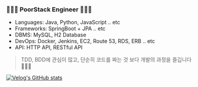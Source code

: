 ### 🧑🏻‍💻 PoorStack Engineer 🧑🏻‍💻
* Languages: Java, Python, JavaScript .. etc
* Frameworks: SpringBoot + JPA .. etc
* DBMS: MySQL, H2 Database
* DevOps: Docker, Jenkins, EC2, Route 53, RDS, ERB .. etc
* API: HTTP API, RESTful API

> TDD, BDD에 관심이 많고, 단순히 코드를 짜는 것 보다 개발의 과정을 즐깁니다 🧑🏻‍💻

[![Velog's GitHub stats](https://velog-readme-stats.vercel.app/api?name=johnjihwan)](https://velog.io/@johnjihwan/the-moment)
